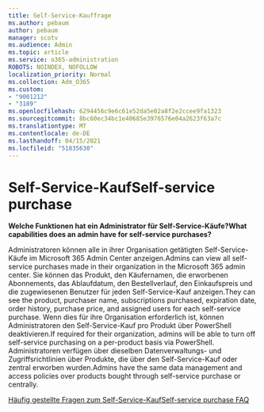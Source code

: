```yaml
---
title: Self-Service-Kauffrage
ms.author: pebaum
author: pebaum
manager: scotv
ms.audience: Admin
ms.topic: article
ms.service: o365-administration
ROBOTS: NOINDEX, NOFOLLOW
localization_priority: Normal
ms.collection: Adm_O365
ms.custom:
- "9001212"
- "3189"
ms.openlocfilehash: 6294456c9e6c61e52da5e02a8f2e2ccee9fa1323
ms.sourcegitcommit: 8bc60ec34bc1e40685e3976576e04a2623f63a7c
ms.translationtype: MT
ms.contentlocale: de-DE
ms.lasthandoff: 04/15/2021
ms.locfileid: "51835630"
---
```

# <a name="self-service-purchase"></a><span data-ttu-id="fc6c2-102">Self-Service-Kauf</span><span class="sxs-lookup"><span data-stu-id="fc6c2-102">Self-service purchase</span></span>

<span data-ttu-id="fc6c2-103">**Welche Funktionen hat ein Administrator für Self-Service-Käufe?**</span><span class="sxs-lookup"><span data-stu-id="fc6c2-103">**What capabilities does an admin have for self-service purchases?**</span></span>

<span data-ttu-id="fc6c2-104">Administratoren können alle in ihrer Organisation getätigten Self-Service-Käufe im Microsoft 365 Admin Center anzeigen.</span><span class="sxs-lookup"><span data-stu-id="fc6c2-104">Admins can view all self-service purchases made in their organization in the Microsoft 365 admin center.</span></span> <span data-ttu-id="fc6c2-105">Sie können das Produkt, den Käufernamen, die erworbenen Abonnements, das Ablaufdatum, den Bestellverlauf, den Einkaufspreis und die zugewiesenen Benutzer für jeden Self-Service-Kauf anzeigen.</span><span class="sxs-lookup"><span data-stu-id="fc6c2-105">They can see the product, purchaser name, subscriptions purchased, expiration date, order history, purchase price, and assigned users for each self-service purchase.</span></span>  <span data-ttu-id="fc6c2-106">Wenn dies für ihre Organisation erforderlich ist, können Administratoren den Self-Service-Kauf pro Produkt über PowerShell deaktivieren.</span><span class="sxs-lookup"><span data-stu-id="fc6c2-106">If required for their organization, admins will be able to turn off self-service purchasing on a per-product basis via PowerShell.</span></span>  <span data-ttu-id="fc6c2-107">Administratoren verfügen über dieselben Datenverwaltungs- und Zugriffsrichtlinien über Produkte, die über den Self-Service-Kauf oder zentral erworben wurden.</span><span class="sxs-lookup"><span data-stu-id="fc6c2-107">Admins have the same data management and access policies over products bought through self-service purchase or centrally.</span></span>

[<span data-ttu-id="fc6c2-108">Häufig gestellte Fragen zum Self-Service-Kauf</span><span class="sxs-lookup"><span data-stu-id="fc6c2-108">Self-service purchase FAQ</span></span>](https://aka.ms/self-service-purchase-faq)

